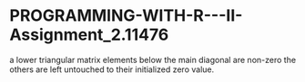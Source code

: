 # PROGRAMMING-WITH-R---II-Assignment_2.11476
a lower triangular matrix
elements below the main diagonal are non-zero 
the others are left untouched to their initialized zero value.
